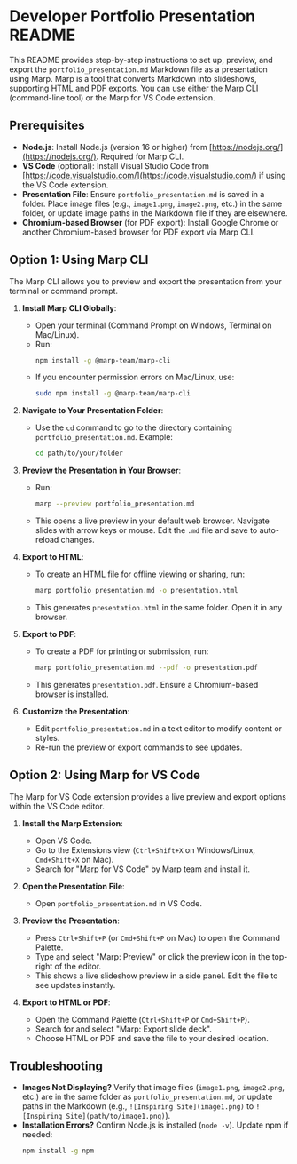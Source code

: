 # Developer Portfolio Presentation README

This README provides step-by-step instructions to set up, preview, and export the `portfolio_presentation.md` Markdown file as a presentation using Marp. Marp is a tool that converts Markdown into slideshows, supporting HTML and PDF exports. You can use either the Marp CLI (command-line tool) or the Marp for VS Code extension.

## Prerequisites
- **Node.js**: Install Node.js (version 16 or higher) from [https://nodejs.org/](https://nodejs.org/). Required for Marp CLI.
- **VS Code** (optional): Install Visual Studio Code from [https://code.visualstudio.com/](https://code.visualstudio.com/) if using the VS Code extension.
- **Presentation File**: Ensure `portfolio_presentation.md` is saved in a folder. Place image files (e.g., `image1.png`, `image2.png`, etc.) in the same folder, or update image paths in the Markdown file if they are elsewhere.
- **Chromium-based Browser** (for PDF export): Install Google Chrome or another Chromium-based browser for PDF export via Marp CLI.

## Option 1: Using Marp CLI
The Marp CLI allows you to preview and export the presentation from your terminal or command prompt.

1. **Install Marp CLI Globally**:
   - Open your terminal (Command Prompt on Windows, Terminal on Mac/Linux).
   - Run:
     ```bash
     npm install -g @marp-team/marp-cli
     ```
   - If you encounter permission errors on Mac/Linux, use:
     ```bash
     sudo npm install -g @marp-team/marp-cli
     ```

2. **Navigate to Your Presentation Folder**:
   - Use the `cd` command to go to the directory containing `portfolio_presentation.md`. Example:
     ```bash
     cd path/to/your/folder
     ```

3. **Preview the Presentation in Your Browser**:
   - Run:
     ```bash
     marp --preview portfolio_presentation.md
     ```
   - This opens a live preview in your default web browser. Navigate slides with arrow keys or mouse. Edit the `.md` file and save to auto-reload changes.

4. **Export to HTML**:
   - To create an HTML file for offline viewing or sharing, run:
     ```bash
     marp portfolio_presentation.md -o presentation.html
     ```
   - This generates `presentation.html` in the same folder. Open it in any browser.

5. **Export to PDF**:
   - To create a PDF for printing or submission, run:
     ```bash
     marp portfolio_presentation.md --pdf -o presentation.pdf
     ```
   - This generates `presentation.pdf`. Ensure a Chromium-based browser is installed.

6. **Customize the Presentation**:
   - Edit `portfolio_presentation.md` in a text editor to modify content or styles.
   - Re-run the preview or export commands to see updates.

## Option 2: Using Marp for VS Code
The Marp for VS Code extension provides a live preview and export options within the VS Code editor.

1. **Install the Marp Extension**:
   - Open VS Code.
   - Go to the Extensions view (`Ctrl+Shift+X` on Windows/Linux, `Cmd+Shift+X` on Mac).
   - Search for "Marp for VS Code" by Marp team and install it.

2. **Open the Presentation File**:
   - Open `portfolio_presentation.md` in VS Code.

3. **Preview the Presentation**:
   - Press `Ctrl+Shift+P` (or `Cmd+Shift+P` on Mac) to open the Command Palette.
   - Type and select "Marp: Preview" or click the preview icon in the top-right of the editor.
   - This shows a live slideshow preview in a side panel. Edit the file to see updates instantly.

4. **Export to HTML or PDF**:
   - Open the Command Palette (`Ctrl+Shift+P` or `Cmd+Shift+P`).
   - Search for and select "Marp: Export slide deck".
   - Choose HTML or PDF and save the file to your desired location.

## Troubleshooting
- **Images Not Displaying?** Verify that image files (`image1.png`, `image2.png`, etc.) are in the same folder as `portfolio_presentation.md`, or update paths in the Markdown (e.g., `![Inspiring Site](image1.png)` to `![Inspiring Site](path/to/image1.png)`).
- **Installation Errors?** Confirm Node.js is installed (`node -v`). Update npm if needed:
  ```bash
  npm install -g npm